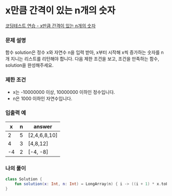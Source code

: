 # x만큼 간격이 있는 n개의 숫자

[코딩테스트 연습 - x만큼 간격이 있는 n개의 숫자](https://school.programmers.co.kr/learn/courses/30/lessons/12954)

### **문제 설명**

함수 solution은 정수 x와 자연수 n을 입력 받아, x부터 시작해 x씩 증가하는 숫자를 n개 지니는 리스트를 리턴해야 합니다. 다음 제한 조건을 보고, 조건을 만족하는 함수, solution을 완성해주세요.

### **제한 조건**

- x는 -10000000 이상, 10000000 이하인 정수입니다.
- n은 1000 이하인 자연수입니다.

### **입출력 예**

| x | n | answer |
| --- | --- | --- |
| 2 | 5 | [2,4,6,8,10] |
| 4 | 3 | [4,8,12] |
| -4 | 2 | [-4, -8] |

### 나의 풀이

```kotlin
class Solution {
    fun solution(x: Int, n: Int) = LongArray(n) { i -> ((i + 1) * x.toLong()) }
}
```